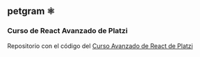 ## petgram ⚛️

### Curso de React Avanzado de Platzi

Repositorio con el código del [Curso Avanzado de React de Platzi](https://platzi.com/cursos/react-avanzado/)
